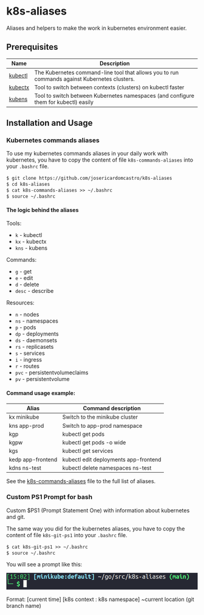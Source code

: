 # k8s-aliases
Aliases and helpers to make the work in kubernetes environment easier.

## Prerequisites

Name    | Description       
------- | ------
[kubectl](https://kubernetes.io/docs/tasks/tools/) | The Kubernetes command-line tool that allows you to run commands against Kubernetes clusters. 
[kubectx](https://github.com/ahmetb/kubectx) | Tool to switch between contexts (clusters) on kubectl faster
[kubens](https://github.com/ahmetb/kubectx) | Tool to switch between Kubernetes namespaces (and configure them for kubectl) easily


## Installation and Usage


### Kubernetes commands aliases

To use my kubernetes commands aliases in your daily work with kubernetes, you have to copy the content of file `k8s-commands-aliases` into your `.bashrc` file.

```
$ git clone https://github.com/josericardomcastro/k8s-aliases
$ cd k8s-aliases
$ cat k8s-commands-aliases >> ~/.bashrc
$ source ~/.bashrc
```

#### The logic behind the aliases

Tools:
- `k` - kubectl
- `kx` - kubectx
- `kns` - kubens

Commands:
- `g` - get
- `e` - edit
- `d` - delete
- `desc` - describe

Resources:
- `n` - nodes
- `ns` - namespaces
- `p` - pods
- `dp` - deployments
- `ds` - daemonsets
- `rs` - replicasets
- `s` - services
- `i` - ingress
- `r` - routes
- `pvc` - persistentvolumeclaims
- `pv` - persistentvolume

#### Command usage example:

Alias | Command description
------ | ------------------- 
kx minikube | Switch to the minikube cluster
kns app-prod | Switch to app-prod namespace
kgp | kubectl get pods
kgpw | kubectl get pods -o wide
kgs | kubectl get services
kedp app-frontend | kubectl edit deployments app-frontend
kdns ns-test | kubectl delete namespaces ns-test

See the [k8s-commands-aliases](./k8s-commands-aliases) file to the full list of aliases.


### Custom PS1 Prompt for bash

Custom $PS1 (Prompt Statement One) with information about kubernetes and git.

The same way you did for the kubernetes aliases, you have to copy the content of file `k8s-git-ps1` into your `.bashrc` file.

```
$ cat k8s-git-ps1 >> ~/.bashrc
$ source ~/.bashrc
```

You will see a prompt like this:

![Custom Prompt PS1](./img/prompt-ps1.png "Custom Prompt PS1")

Format: [current time] [k8s context : k8s namespace] ~current location (git branch name)